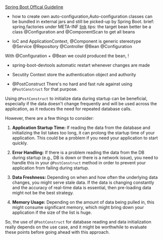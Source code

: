 [Spring Boot Offical Guideline](https://docs.spring.io/spring-boot/docs/2.0.0.M4/reference/html/index.html)

- how to create own auto-configuration,Auto-configuration classes can be bundled in external jars and still be picked-up by Spring Boot.
  brief: spring.factories under META-INF [link](https://docs.spring.io/spring-boot/docs/2.0.0.M4/reference/html/boot-features-developing-auto-configuration.html)
  *tips:* the target bean better be a class @Configuration and @ComponentScan to get all beans

- IoC and ApplicationContext,
   @Component is generic stereotype
   @Service
   @Repository
   @Controller
   @Bean
   @Configuration

With @Configuration + @Bean we could produced the bean, !

- spring-boot-devtools automatic restart whenever changes are made
- Secutity Context store the authentication object and authority

- @PostConstruct There's no hard and fast rule against using `@PostConstruct` for that purpose.

Using `@PostConstruct` to initialize data during startup can be beneficial, especially if the data doesn't change frequently and will be used across the application, as it reduces the need for repeated database calls.

However, there are a few things to consider:

1. **Application Startup Time:** If reading the data from the database and initializing the list takes too long, it can prolong the startup time of your application. This could be a problem if you need your application to start quickly.

2. **Error Handling:** If there is a problem reading the data from the DB during startup (e.g., DB is down or there is a network issue), you need to handle this in your `@PostConstruct` method in order to prevent your application from failing during startup. 

3. **Data Freshness:** Depending on when and how often the underlying data changes, you might serve stale data. If the data is changing constantly and the accuracy of real-time data is essential, then pre-loading data might not be the best strategy.

4. **Memory Usage:** Depending on the amount of data being pulled in, this might consume significant memory, which might bring down your application if the size of the list is huge.

So, the use of `@PostConstruct` for database reading and data initialization really depends on the use case, and it might be worthwhile to evaluate these points before going ahead with this approach.

